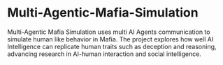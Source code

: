 # Multi-Agentic-Mafia-Simulation
Multi-Agentic Mafia Simulation uses multi AI Agents communication to simulate human like behavior in Mafia. The project explores how well AI Intelligence can replicate human traits such as deception and reasoning, advancing research in AI-human interaction and social intelligence.
